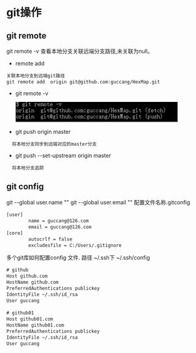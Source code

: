 # git操作

## git remote
git remote -v  查看本地分支关联远端分支路径,未关联为null。

* remote add
```
关联本地分支到远端git路径
git remote add  origin git@github.com:guccang/HexMap.git
```
* git remote -v

  ![tu](./git_pic/remote_01.bmp)

* git push origin master
```
  将本地分支同步到远端对应的master分支
```

* git push --set-upstream origin master
```
  将本地分支追踪
```


## git config

git --global user.name ""
git --global user.email ""
配置文件名称.gitconfig
```
[user]
        name = guccang@126.com
        email = guccang@126.com
[core]
        autocrlf = false
        excludesfile = C:/Users/.gitignore
```

多个git库如何配置config 文件. 路径 ~/.ssh下
~/.ssh/config
```
# github
Host github.com
HostName github.com
PreferredAuthentications publickey
IdentityFile ~/.ssh/id_rsa
User guccang

# github01
Host github01.com
HostName github01.com
PreferredAuthentications publickey
IdentityFile ~/.ssh/id_rsa
User guccang
```
